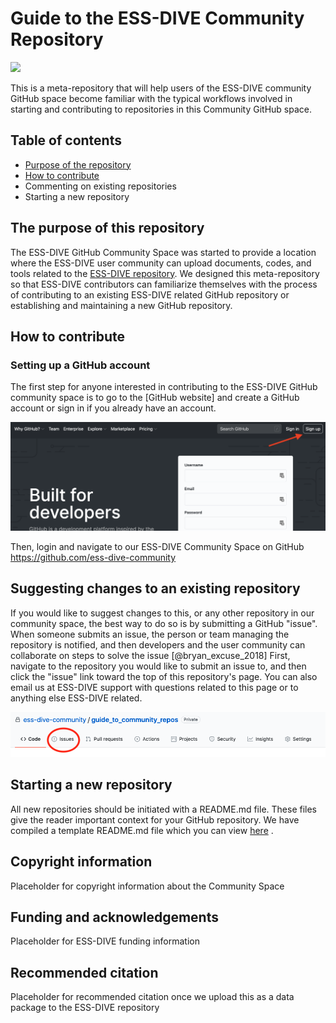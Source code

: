 # Guide to the ESS-DIVE Community Repository

![](http://ess-dive.lbl.gov/wp-content/themes/ess-dive/images/ess-dive-site-title-logo.png)

This is a meta-repository that will help users of the ESS-DIVE community GitHub space become familiar with the typical workflows involved in starting and contributing to repositories in this Community GitHub space.

## Table of contents
- [Purpose of the repository](#the-purpose-of-this-repository)
- [How to contribute](#how-to-contribute)
- Commenting on existing repositories
- Starting a new repository

## The purpose of this repository

The ESS-DIVE GitHub Community Space was started to provide a location where the ESS-DIVE user community can upload documents, codes, and tools related to the [ESS-DIVE repository](http://ess-dive.lbl.gov/). We designed this meta-repository so that ESS-DIVE contributors can familiarize themselves with the process of contributing to an existing ESS-DIVE related GitHub repository or establishing and maintaining a new GitHub repository.

## How to contribute
### Setting up a  GitHub account  
The first step for anyone interested in contributing to the ESS-DIVE GitHub community space is to go to the [GitHub website] and create a GitHub account or sign in if you already have an account. 

![image of github signup page](images/github_signup.png)

Then, login and navigate to our ESS-DIVE Community Space on GitHub https://github.com/ess-dive-community

##  Suggesting changes to an existing repository
If you would like to suggest changes to this, or any other repository in our community space, the best way to do so is by submitting a GitHub "issue". When someone submits an issue, the person or team managing the repository is notified, and then developers and the user community can collaborate on steps to solve the issue [@bryan_excuse_2018]   First, navigate to the repository you would like to submit an issue to, and then click the "issue" link toward the top of this repository's page. You can also email us at ESS-DIVE support with questions related to this page or to anything else ESS-DIVE related.

![](images/issues_image_1.png)


## Starting a new repository

All new repositories should be initiated with a README.md file. These files give the reader important context for your GitHub repository. We have compiled a template README.md file which you can view [here](template_for_README.md) .

## Copyright information  
Placeholder for copyright information about the Community Space

## Funding and acknowledgements  
Placeholder for ESS-DIVE funding information

## Recommended citation  
Placeholder for recommended citation once we upload this as a data package to the ESS-DIVE repository